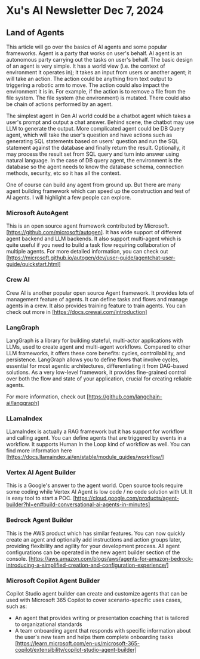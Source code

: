 # Xu's AI Newsletter Dec 7, 2024
## Land of Agents
This article will go over the basics of AI agents and some popular frameworks. Agent is a party that works on user's behalf. AI agent is an autonomous party carrying out the tasks on user's behalf. The basic design of an agent is very simple. It has a world view (i.e. the context of environment it operates in); it takes an input from users or another agent; it will take an action. The action could be anything from text output to triggering a robotic arm to move. The action could also impact the environment it is in. For example, if the action is to remove a file from the file system. The file system (the environment) is mutated. There could also be chain of actions performed by an agent. 

The simplest agent in Gen AI world could be a chatbot agent which takes a user's prompt and output a chat answer. Behind scene, the chatbot may use LLM to generate the output. More complicated agent could be DB Query agent, which will take the user's question and have actions such as generating SQL statements based on users' question and run the SQL statement against the database and finally return the result. Optionally, it may process the result set from SQL query and turn into answer using natural language. In the case of DB query agent, the environment is the database so the agent needs to know the database schema, connection methods, security, etc so it has all the context. 

One of course can build any agent from ground up. But there are many agent building framework which can speed up the construction and test of AI agents. I will highlight a few people can explore. 

### Microsoft AutoAgent
This is an open source agent framework contributed by Microsoft. [https://github.com/microsoft/autogen]. It has wide support of different agent backend and LLM backends. It also support multi-agent which is quite useful if you need to build a task flow requiring collaboration of multiple agents. For more detailed information, you can check out [https://microsoft.github.io/autogen/dev/user-guide/agentchat-user-guide/quickstart.html]

### Crew AI
Crew AI is another popular open source Agent framework. It provides lots of management feature of agents. It can define tasks and flows and manage agents in a crew. It also provides training feature to train agents. You can check out more in [https://docs.crewai.com/introduction]

### LangGraph

LangGraph is a library for building stateful, multi-actor applications with LLMs, used to create agent and multi-agent workflows. Compared to other LLM frameworks, it offers these core benefits: cycles, controllability, and persistence. LangGraph allows you to define flows that involve cycles, essential for most agentic architectures, differentiating it from DAG-based solutions. As a very low-level framework, it provides fine-grained control over both the flow and state of your application, crucial for creating reliable agents.

For more information, check out [https://github.com/langchain-ai/langgraph]

### LLamaIndex
LLamaIndex is actually a RAG framework but it has support for workflow and calling agent. You can define agents that are triggered by events in a workflow. It supports Human In the Loop kind of workflow as well. You can find more information here [https://docs.llamaindex.ai/en/stable/module_guides/workflow/]

### Vertex AI Agent Builder
This is a Google's answer to the agent world. Open source tools require some coding while Vertex AI Agent is low code / no code solution with UI. It is easy tool to start a POC. [https://cloud.google.com/products/agent-builder?hl=en#build-conversational-ai-agents-in-minutes]


### Bedrock Agent Builder
This is the AWS product which has similar features. You can now quickly create an agent and optionally add instructions and action groups later, providing flexibility and agility for your development process. All agent configurations can be operated in the new agent builder section of the console. [https://aws.amazon.com/blogs/aws/agents-for-amazon-bedrock-introducing-a-simplified-creation-and-configuration-experience/]

### Microsoft Copilot Agent Builder
Copilot Studio agent builder can create and customize agents that can be used with Microsoft 365 Copilot to cover scenario-specific uses cases, such as:

- An agent that provides writing or presentation coaching that is tailored to organizational standards
- A team onboarding agent that responds with specific information about the user's new team and helps them complete onboarding tasks
[https://learn.microsoft.com/en-us/microsoft-365-copilot/extensibility/copilot-studio-agent-builder]

